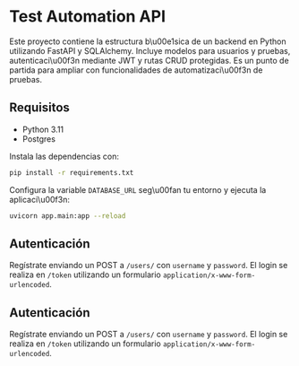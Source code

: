 # Test Automation API

Este proyecto contiene la estructura b\u00e1sica de un backend en Python utilizando FastAPI y SQLAlchemy. Incluye modelos para usuarios y pruebas, autenticaci\u00f3n mediante JWT y rutas CRUD protegidas. Es un punto de partida para ampliar con funcionalidades de automatizaci\u00f3n de pruebas.

## Requisitos

- Python 3.11
- Postgres

Instala las dependencias con:

```bash
pip install -r requirements.txt
```

Configura la variable `DATABASE_URL` seg\u00fan tu entorno y ejecuta la aplicaci\u00f3n:

```bash
uvicorn app.main:app --reload
```

## Autenticación

Regístrate enviando un POST a `/users/` con `username` y `password`. El login se realiza en `/token` utilizando un formulario `application/x-www-form-urlencoded`.

## Autenticación

Regístrate enviando un POST a `/users/` con `username` y `password`. El login se realiza en `/token` utilizando un formulario `application/x-www-form-urlencoded`.

